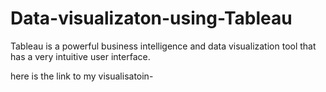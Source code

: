 # Data-visualizaton-using-Tableau

Tableau is a powerful business intelligence and data visualization tool that has a very intuitive user interface.

here is the link to my visualisatoin-
